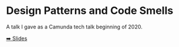 # Design Patterns and Code Smells

A talk I gave as a Camunda tech talk beginning of 2020.

[:arrow_right: Slides](https://nikku.github.io/talks/2020-design-pattern-code-smells/presentation.html)